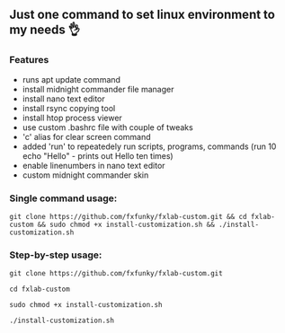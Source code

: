 ## Just one command to set linux environment to my needs 👌

### Features
* runs apt update command
* install midnight commander file manager
* install nano text editor
* install rsync copying tool
* install htop process viewer
* use custom .bashrc file with couple of tweaks
* 'c' alias for clear screen command
* added 'run' to repeatedely run scripts, programs, commands (run 10 echo "Hello" - prints out Hello ten times)
* enable linenumbers in nano text editor
* custom midnight commander skin

### Single command usage:
```
git clone https://github.com/fxfunky/fxlab-custom.git && cd fxlab-custom && sudo chmod +x install-customization.sh && ./install-customization.sh
```

### Step-by-step usage:

```
git clone https://github.com/fxfunky/fxlab-custom.git
```

``` 
cd fxlab-custom
```


```
sudo chmod +x install-customization.sh
```

```
./install-customization.sh
```
